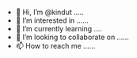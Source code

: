 - 👋 Hi, I’m @kindut .....
- 👀 I’m interested in ......
- 🌱 I’m currently learning ....
- 💞️ I’m looking to collaborate on ......
- 📫 How to reach me ......

<!---
kindut/kindut is a ✨ special ✨ repository because its `README.md` (this file) appears on your GitHub profile.
You can click the Preview link to take a look at your changes.
--->
